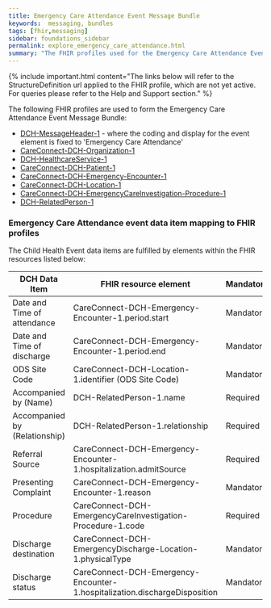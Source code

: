 ```yaml
---
title: Emergency Care Attendance Event Message Bundle
keywords:  messaging, bundles
tags: [fhir,messaging]
sidebar: foundations_sidebar
permalink: explore_emergency_care_attendance.html
summary: "The FHIR profiles used for the Emergency Care Attendance Event Message Bundle"
---
```


{% include important.html content="The links below will refer to the StructureDefinition url applied to the FHIR profile, which are not yet active. For queries please refer to the Help and Support section." %} 

The following FHIR profiles are used to form the Emergency Care Attendance Event Message Bundle:

- [DCH-MessageHeader-1](https://fhir.nhs.uk/STU3/StructureDefinition/DCH-MessageHeader-1) - where the coding and display for the event element is fixed to 'Emergency Care Attendance'
- [CareConnect-DCH-Organization-1](https://fhir.nhs.uk/STU3/StructureDefinition/CareConnect-DCH-Organization-1)
- [DCH-HealthcareService-1](https://fhir.nhs.uk/STU3/StructureDefinition/DCH-HealthcareService-1)
- [CareConnect-DCH-Patient-1](https://fhir.nhs.uk/STU3/StructureDefinition/CareConnect-DCH-Patient-1)
- [CareConnect-DCH-Emergency-Encounter-1](https://fhir.nhs.uk/STU3/StructureDefinition/CareConnect-DCH-Emergency-Encounter-1)
- [CareConnect-DCH-Location-1](https://fhir.nhs.uk/STU3/StructureDefinition/CareConnect-DCH-Location-1)
- [CareConnect-DCH-EmergencyCareInvestigation-Procedure-1](https://fhir.nhs.uk/STU3/StructureDefinition/CareConnect-DCH-EmergencyCareInvestigation-Procedure-1)
- [DCH-RelatedPerson-1](https://fhir.nhs.uk/STU3/StructureDefinition/DCH-RelatedPerson-1)

### Emergency Care Attendance event data item mapping to FHIR profiles ###

The Child Health Event data items are fulfilled by elements within the FHIR resources listed below:

| DCH Data Item                 | FHIR resource element                                                      | Mandatory/Required/Optional |
|-------------------------------|----------------------------------------------------------------------------|-----------------------------|
| Date and Time of attendance   | CareConnect-DCH-Emergency-Encounter-1.period.start                         | Mandatory                   |
| Date and Time of discharge    | CareConnect-DCH-Emergency-Encounter-1.period.end                           | Mandatory                   |
| ODS Site Code                 | CareConnect-DCH-Location-1.identifier (ODS Site Code)                      | Mandatory                   |
| Accompanied by (Name)         | DCH-RelatedPerson-1.name                                                   | Required                    |
| Accompanied by (Relationship) | DCH-RelatedPerson-1.relationship                                           | Required                    |
| Referral Source               | CareConnect-DCH-Emergency-Encounter-1.hospitalization.admitSource          | Required                    |
| Presenting Complaint          | CareConnect-DCH-Emergency-Encounter-1.reason                               | Mandatory                   |
| Procedure                     | CareConnect-DCH-EmergencyCareInvestigation-Procedure-1.code                | Required                    |
| Discharge destination         | CareConnect-DCH-EmergencyDischarge-Location-1.physicalType                 | Mandatory                   |
| Discharge status              | CareConnect-DCH-Emergency-Encounter-1.hospitalization.dischargeDisposition | Mandatory                   |